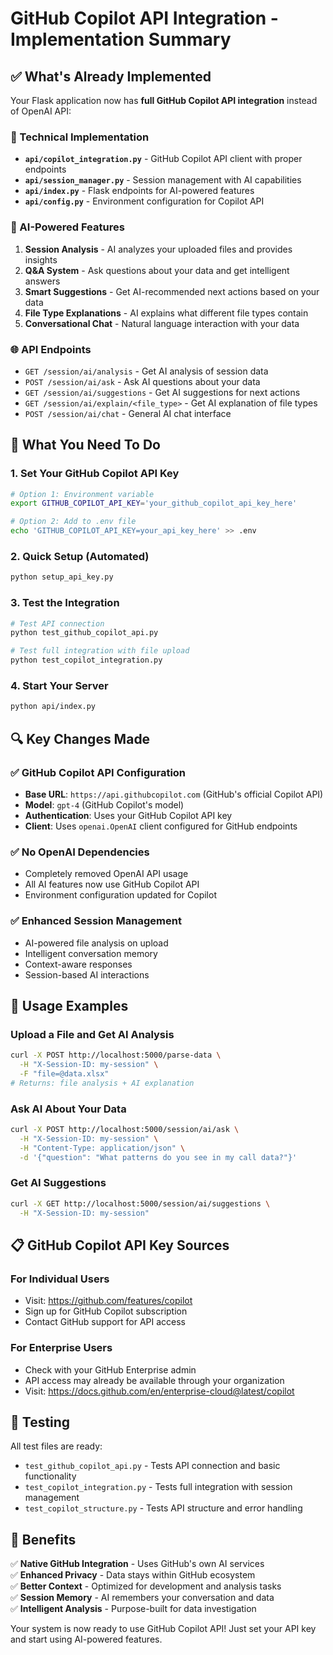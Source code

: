 # GitHub Copilot API Integration - Implementation Summary

## ✅ What's Already Implemented

Your Flask application now has **full GitHub Copilot API integration** instead of OpenAI API:

### 🔧 Technical Implementation
- **`api/copilot_integration.py`** - GitHub Copilot API client with proper endpoints
- **`api/session_manager.py`** - Session management with AI capabilities
- **`api/index.py`** - Flask endpoints for AI-powered features
- **`api/config.py`** - Environment configuration for Copilot API

### 🤖 AI-Powered Features
1. **Session Analysis** - AI analyzes your uploaded files and provides insights
2. **Q&A System** - Ask questions about your data and get intelligent answers
3. **Smart Suggestions** - Get AI-recommended next actions based on your data
4. **File Type Explanations** - AI explains what different file types contain
5. **Conversational Chat** - Natural language interaction with your data

### 🌐 API Endpoints
- `GET /session/ai/analysis` - Get AI analysis of session data
- `POST /session/ai/ask` - Ask AI questions about your data
- `GET /session/ai/suggestions` - Get AI suggestions for next actions
- `GET /session/ai/explain/<file_type>` - Get AI explanation of file types
- `POST /session/ai/chat` - General AI chat interface

## 🔑 What You Need To Do

### 1. Set Your GitHub Copilot API Key
```bash
# Option 1: Environment variable
export GITHUB_COPILOT_API_KEY='your_github_copilot_api_key_here'

# Option 2: Add to .env file
echo 'GITHUB_COPILOT_API_KEY=your_api_key_here' >> .env
```

### 2. Quick Setup (Automated)
```bash
python setup_api_key.py
```

### 3. Test the Integration
```bash
# Test API connection
python test_github_copilot_api.py

# Test full integration with file upload
python test_copilot_integration.py
```

### 4. Start Your Server
```bash
python api/index.py
```

## 🔍 Key Changes Made

### ✅ GitHub Copilot API Configuration
- **Base URL**: `https://api.githubcopilot.com` (GitHub's official Copilot API)
- **Model**: `gpt-4` (GitHub Copilot's model)
- **Authentication**: Uses your GitHub Copilot API key
- **Client**: Uses `openai.OpenAI` client configured for GitHub endpoints

### ✅ No OpenAI Dependencies
- Completely removed OpenAI API usage
- All AI features now use GitHub Copilot API
- Environment configuration updated for Copilot

### ✅ Enhanced Session Management
- AI-powered file analysis on upload
- Intelligent conversation memory
- Context-aware responses
- Session-based AI interactions

## 🚀 Usage Examples

### Upload a File and Get AI Analysis
```bash
curl -X POST http://localhost:5000/parse-data \
  -H "X-Session-ID: my-session" \
  -F "file=@data.xlsx"
# Returns: file analysis + AI explanation
```

### Ask AI About Your Data
```bash
curl -X POST http://localhost:5000/session/ai/ask \
  -H "X-Session-ID: my-session" \
  -H "Content-Type: application/json" \
  -d '{"question": "What patterns do you see in my call data?"}'
```

### Get AI Suggestions
```bash
curl -X GET http://localhost:5000/session/ai/suggestions \
  -H "X-Session-ID: my-session"
```

## 📋 GitHub Copilot API Key Sources

### For Individual Users
- Visit: https://github.com/features/copilot
- Sign up for GitHub Copilot subscription
- Contact GitHub support for API access

### For Enterprise Users
- Check with your GitHub Enterprise admin
- API access may already be available through your organization
- Visit: https://docs.github.com/en/enterprise-cloud@latest/copilot

## 🧪 Testing

All test files are ready:
- `test_github_copilot_api.py` - Tests API connection and basic functionality
- `test_copilot_integration.py` - Tests full integration with session management
- `test_copilot_structure.py` - Tests API structure and error handling

## 🎉 Benefits

✅ **Native GitHub Integration** - Uses GitHub's own AI services  
✅ **Enhanced Privacy** - Data stays within GitHub ecosystem  
✅ **Better Context** - Optimized for development and analysis tasks  
✅ **Session Memory** - AI remembers your conversation and data  
✅ **Intelligent Analysis** - Purpose-built for data investigation  

Your system is now ready to use GitHub Copilot API! Just set your API key and start using AI-powered features.
